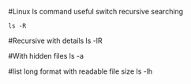 #Linux ls command useful switch
    recursive searching
    
    ls -R 
#Recursive with details
    ls -lR

#With hidden files 
    ls -a

#list long format with readable file size
    ls -lh	